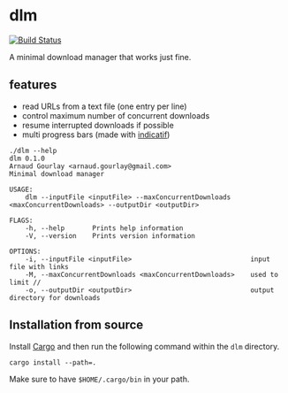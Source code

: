 # dlm

[![Build Status](https://travis-ci.org/agourlay/dlm.svg?branch=master)](https://travis-ci.org/agourlay/dlm)

A minimal download manager that works just fine.

## features

- read URLs from a text file (one entry per line)
- control maximum number of concurrent downloads
- resume interrupted downloads if possible
- multi progress bars (made with [indicatif](https://github.com/mitsuhiko/indicatif))

```
./dlm --help
dlm 0.1.0
Arnaud Gourlay <arnaud.gourlay@gmail.com>
Minimal download manager

USAGE:
    dlm --inputFile <inputFile> --maxConcurrentDownloads <maxConcurrentDownloads> --outputDir <outputDir>

FLAGS:
    -h, --help       Prints help information
    -V, --version    Prints version information

OPTIONS:
    -i, --inputFile <inputFile>                              input file with links
    -M, --maxConcurrentDownloads <maxConcurrentDownloads>    used to limit //
    -o, --outputDir <outputDir>                              output directory for downloads
```

## Installation from source

Install [Cargo](https://doc.rust-lang.org/cargo/getting-started/installation.html) and then run the following command within the `dlm` directory.

`cargo install --path=.`

Make sure to have `$HOME/.cargo/bin` in your path.